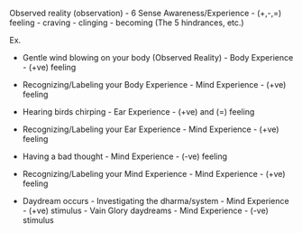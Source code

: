 
Observed reality (observation) - 6 Sense Awareness/Experience - (+,-,=) feeling  - craving - clinging - becoming (The 5 hindrances, etc.)


Ex.
- Gentle wind blowing on your body (Observed Reality) - Body Experience - (+ve) feeling
- Recognizing/Labeling your Body Experience - Mind Experience - (+ve) feeling

- Hearing birds chirping - Ear Experience - (+ve) and (=) feeling
- Recognizing/Labeling your Ear Experience - Mind Experience - (+ve) feeling

- Having a bad thought - Mind Experience - (-ve) feeling
- Recognizing/Labeling your Mind Experience - Mind Experience - (+ve) feeling

- Daydream occurs - Investigating the dharma/system - Mind Experience - (+ve) stimulus
                 - Vain Glory daydreams - Mind Experience - (-ve) stimulus 
